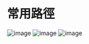 # 常用路徑
![image](https://github.com/minname1/tool/assets/153788696/4db7f86b-e3f2-483e-8a35-d3c4746db81a)
![image](https://github.com/minname1/tool/assets/153788696/62f567bc-15dc-4bee-a488-ddf6304f3fca)
![image](https://github.com/minname1/tool/assets/153788696/04aafcf6-9cf6-4a56-9dc4-30d1beffedad)

